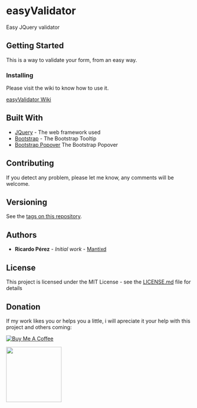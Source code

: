 # easyValidator
Easy JQuery validator

## Getting Started
This is a way to validate your form, from an easy way.

### Installing

Please visit the wiki to know how to use it.

[easyValidator Wiki](https://ricardoperez.org/wiki/easyvalidator/)

## Built With

* [JQuery](https://jquery.com/) - The web framework used
* [Bootstrap](https://getbootstrap.com/docs/4.3/components/navbar/) - The Bootstrap Tooltip
* [Bootstrap Popover](https://getbootstrap.com/docs/4.0/components/popovers/) The Bootstrap Popover

## Contributing

If you detect any problem, please let me know, any comments will be welcome.

## Versioning

See the [tags on this repository](https://github.com/Mantixd/easyValidator/tags). 

## Authors

* **Ricardo Pérez** - *Initial work* - [Mantixd](https://github.com/Mantixd)

## License

This project is licensed under the MIT License - see the [LICENSE.md](LICENSE) file for details

## Donation

If my work likes you or helps you a little, i will apreciate it your help with this project and others coming:

<a href="https://www.buymeacoffee.com/ricardoperez" target="_blank"><img src="https://www.buymeacoffee.com/assets/img/custom_images/black_img.png" alt="Buy Me A Coffee" style="height: auto !important;width: auto !important;" ></a>

<a href="https://paypal.me/MantixSystems" target="_blank"><img width="150" height="150" src="http://chittagongit.com/images/paypal-donate-icon/paypal-donate-icon-15.jpg"></a>




